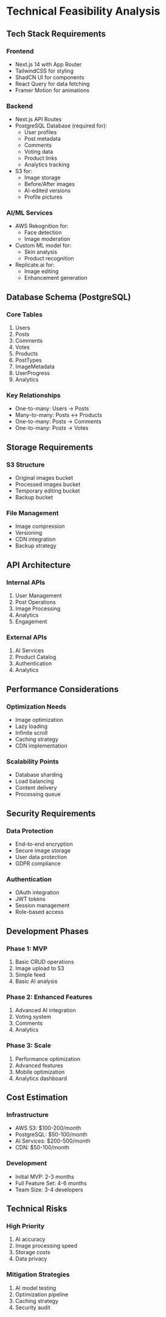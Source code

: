 # Technical Feasibility Analysis

## Tech Stack Requirements

### Frontend

- Next.js 14 with App Router
- TailwindCSS for styling
- ShadCN UI for components
- React Query for data fetching
- Framer Motion for animations

### Backend

- Next.js API Routes
- PostgreSQL Database (required for):
  - User profiles
  - Post metadata
  - Comments
  - Voting data
  - Product links
  - Analytics tracking
- S3 for:
  - Image storage
  - Before/After images
  - AI-edited versions
  - Profile pictures

### AI/ML Services

- AWS Rekognition for:
  - Face detection
  - Image moderation
- Custom ML model for:
  - Skin analysis
  - Product recognition
- Replicate.ai for:
  - Image editing
  - Enhancement generation

## Database Schema (PostgreSQL)

### Core Tables

1. Users
2. Posts
3. Comments
4. Votes
5. Products
6. PostTypes
7. ImageMetadata
8. UserProgress
9. Analytics

### Key Relationships

- One-to-many: Users -> Posts
- Many-to-many: Posts <-> Products
- One-to-many: Posts -> Comments
- One-to-many: Posts -> Votes

## Storage Requirements

### S3 Structure

- Original images bucket
- Processed images bucket
- Temporary editing bucket
- Backup bucket

### File Management

- Image compression
- Versioning
- CDN integration
- Backup strategy

## API Architecture

### Internal APIs

1. User Management
2. Post Operations
3. Image Processing
4. Analytics
5. Engagement

### External APIs

1. AI Services
2. Product Catalog
3. Authentication
4. Analytics

## Performance Considerations

### Optimization Needs

- Image optimization
- Lazy loading
- Infinite scroll
- Caching strategy
- CDN implementation

### Scalability Points

- Database sharding
- Load balancing
- Content delivery
- Processing queue

## Security Requirements

### Data Protection

- End-to-end encryption
- Secure image storage
- User data protection
- GDPR compliance

### Authentication

- OAuth integration
- JWT tokens
- Session management
- Role-based access

## Development Phases

### Phase 1: MVP

1. Basic CRUD operations
2. Image upload to S3
3. Simple feed
4. Basic AI analysis

### Phase 2: Enhanced Features

1. Advanced AI integration
2. Voting system
3. Comments
4. Analytics

### Phase 3: Scale

1. Performance optimization
2. Advanced features
3. Mobile optimization
4. Analytics dashboard

## Cost Estimation

### Infrastructure

- AWS S3: $100-200/month
- PostgreSQL: $50-100/month
- AI Services: $200-500/month
- CDN: $50-100/month

### Development

- Initial MVP: 2-3 months
- Full Feature Set: 4-6 months
- Team Size: 3-4 developers

## Technical Risks

### High Priority

1. AI accuracy
2. Image processing speed
3. Storage costs
4. Data privacy

### Mitigation Strategies

1. AI model testing
2. Optimization pipeline
3. Caching strategy
4. Security audit
